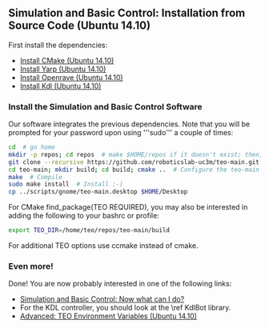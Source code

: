 ## Simulation and Basic Control: Installation from Source Code (Ubuntu 14.10)

First install the dependencies:
- [Install CMake (Ubuntu 14.10)](https://github.com/roboticslab-uc3m/installation-guides/blob/develop/install_cmake.md)
- [Install Yarp (Ubuntu 14.10)](teo_install_yarp_on_ubuntu_14_10.md)
- [Install Openrave (Ubuntu 14.10)](teo_install_openrave_on_ubuntu_14_10.md)
- [Install Kdl (Ubuntu 14.10)](teo_install_kdl_on_ubuntu_14_10.md)

### Install the Simulation and Basic Control Software

Our software integrates the previous dependencies. Note that you will be prompted for your password upon using '''sudo''' a couple of times:

```bash
cd  # go home
mkdir -p repos; cd repos  # make $HOME/repos if it doesn't exist; then, enter it
git clone --recursive https://github.com/roboticslab-uc3m/teo-main.git  # Download teo-main software from the repository; Use --recursive to get embedded repositories (technically, git submodules)
cd teo-main; mkdir build; cd build; cmake ..  # Configure the teo-main software
make  # Compile
sudo make install  # Install :-)
cp ../scripts/gnome/teo-main.desktop $HOME/Desktop
```

For CMake find_package(TEO REQUIRED), you may also be interested in adding the following to your bashrc or profile:
```bash
export TEO_DIR=/home/teo/repos/teo-main/build
```

For additional TEO options use ccmake instead of cmake.

### Even more!

Done! You are now probably interested in one of the following links:
- [Simulation and Basic Control: Now what can I do?]( teo_post_install.md )
- For the KDL controller, you should look at the \ref KdlBot library.
- [Advanced: TEO Environment Variables (Ubuntu 14.10)]( teo_environment_variables.md )

